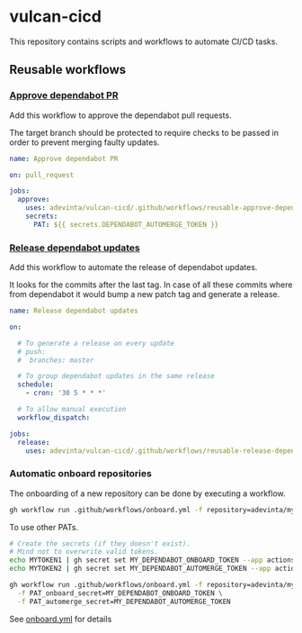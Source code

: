 # vulcan-cicd

This repository contains scripts and workflows to automate CI/CD tasks.

## Reusable workflows

### [Approve dependabot PR](.github/workflows/approve-dependabot-pr.yml)

Add this workflow to approve the dependabot pull requests.

The target branch should be protected to require checks to be passed in order to prevent
merging faulty updates.

```yaml
name: Approve dependabot PR

on: pull_request

jobs:
  approve:
    uses: adevinta/vulcan-cicd/.github/workflows/reusable-approve-dependabot-pr.yml@v1
    secrets:
      PAT: ${{ secrets.DEPENDABOT_AUTOMERGE_TOKEN }}
```

### [Release dependabot updates](.github/workflows/release-dependabot-updates.yml)

Add this workflow to automate the release of dependabot updates.

It looks for the commits after the last tag.
In case of all these commits where from dependabot it would bump a new patch tag and generate a release.

```yaml
name: Release dependabot updates

on:

  # To generate a release on every update
  # push:
  #  branches: master

  # To group dependabot updates in the same release
  schedule:
    - cron: '30 5 * * *'

  # To allow manual execution
  workflow_dispatch:

jobs:
  release:
    uses: adevinta/vulcan-cicd/.github/workflows/reusable-release-dependabot-updates.yml@v1
```

### Automatic onboard repositories

The onboarding of a new repository can be done by executing a workflow.

```sh
gh workflow run .github/workflows/onboard.yml -f repository=adevinta/my-repo
```

To use other PATs.

```sh
# Create the secrets (if they doesn't exist).
# Mind not to overwrite valid tokens.
echo MYTOKEN1 | gh secret set MY_DEPENDABOT_ONBOARD_TOKEN --app actions
echo MYTOKEN2 | gh secret set MY_DEPENDABOT_AUTOMERGE_TOKEN --app actions

gh workflow run .github/workflows/onboard.yml -f repository=adevinta/my-repo \
  -f PAT_onboard_secret=MY_DEPENDABOT_ONBOARD_TOKEN \
  -f PAT_automerge_secret=MY_DEPENDABOT_AUTOMERGE_TOKEN
```

See [onboard.yml](.github/workflows/onboard.yml) for details
